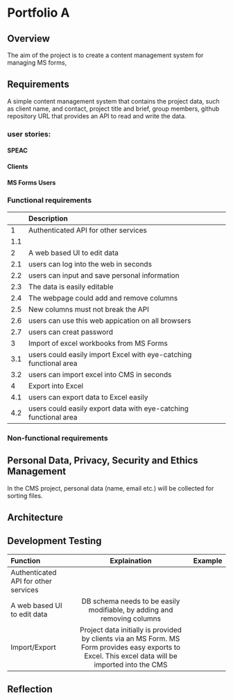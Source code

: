 # Portfolio A

## Overview
The aim of the project is to create a content management system for managing MS forms,  

## Requirements
A simple content management system that contains the project data, such as client name, and contact, project title and brief, group members, github repository URL that provides an API to read and write the data.

### user stories:
#### SPEAC

#### Clients

#### MS Forms Users

### Functional requirements
|  | Description|
| :--- | :--- |
|	1|Authenticated API for other services |
| 1.1||
|	2|A web based UI to edit data|
|2.1|users can log into the web in seconds|
|2.2|users can input and save personal information|
|	2.3|The data is easily editable|
| 2.4|The webpage could add and remove columns|
| 2.5|New columns must not break the API |
|2.6| users can use this web appication on all browsers|
|2.7| users can creat password|
|	3|Import of excel workbooks from MS Forms|
|3.1| users could easily import Excel with eye-catching functional area|
|3.2| users can import excel into CMS in seconds|
|4| Export into Excel|
|4.1| users can export data to Excel easily|
|4.2|users could easily export data with eye-catching functional area|
### Non-functional requirements


## Personal Data, Privacy, Security and Ethics Management
In the CMS project, personal data (name, email etc.) will be collected for sorting files. 
## Architecture


## Development Testing
| Function |Explaination| Example|
| :---         |     :---:      |          ---: |
|	Authenticated API for other services |||
| A web based UI to edit data |DB schema needs to be easily modifiable, by adding and removing columns||
|	Import/Export |Project data initially is provided by clients via an MS Form. MS Form provides easy exports to Excel. This excel data will be imported into the CMS||


## Reflection
